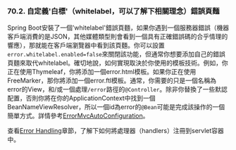 ### 70.2. 自定義'白標'（whitelabel，可以了解下相關理念）錯誤頁麵

Spring Boot安裝了一個'whitelabel'錯誤頁麵，如果你遇到一個服務器錯誤（機器客戶端消費的是JSON，其他媒體類型則會看到一個具有正確錯誤碼的合乎情理的響應），那就能在客戶端瀏覽器中看到該頁麵。你可以設置`error.whitelabel.enabled=false`來關閉該功能，但通常你想要添加自己的錯誤頁麵來取代whitelabel。確切地說，如何實現取決於你使用的模板技術。例如，你正在使用Thymeleaf，你將添加一個error.html模板。如果你正在使用FreeMarker，那你將添加一個error.ftl模板。通常，你需要的只是一個名稱為error的View，和/或一個處理`/error`路徑的`@Controller`。除非你替換了一些默認配置，否則你將在你的ApplicationContext中找到一個BeanNameViewResolver，所以一個id為error的`@Bean`可能是完成該操作的一個簡單方式。詳情參考[ErrorMvcAutoConfiguration](http://github.com/spring-projects/spring-boot/tree/master/spring-boot-autoconfigure/src/main/java/org/springframework/boot/autoconfigure/web/ErrorMvcAutoConfiguration.java)。

查看[Error Handling](http://docs.spring.io/spring-boot/docs/current-SNAPSHOT/reference/htmlsingle/#boot-features-error-handling)章節，了解下如何將處理器（handlers）注冊到servlet容器中。
